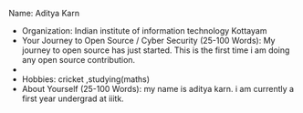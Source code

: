  Name: Aditya Karn
- Organization: Indian institute of information technology Kottayam
- Your Journey to Open Source / Cyber Security (25-100 Words):
 My journey to open source has just started. This is the  first  time  i am doing  any open source contribution.
- 
- Hobbies: cricket ,studying(maths)
- About Yourself (25-100 Words): my name is aditya karn. i am currently a first year undergrad at iiitk.

```